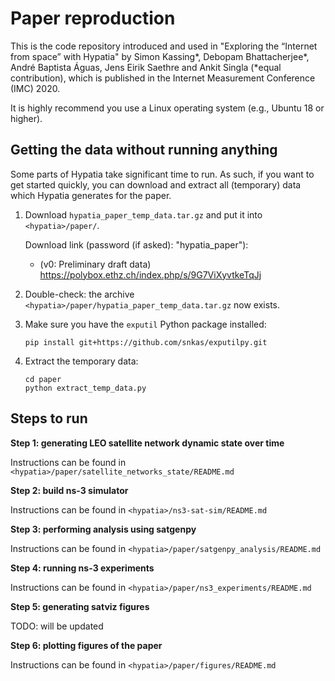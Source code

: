 # Paper reproduction

This is the code repository introduced and used in "Exploring the “Internet from space” with Hypatia" 
by Simon Kassing*, Debopam Bhattacherjee*, André Baptista Águas, Jens Eirik Saethre and Ankit Singla
(*equal contribution), which is published in the Internet Measurement Conference (IMC) 2020.

It is highly recommend you use a Linux operating system (e.g., Ubuntu 18 or higher).

## Getting the data without running anything

Some parts of Hypatia take significant time to run. As such, if you want to get started quickly,
you can download and extract all (temporary) data which Hypatia generates for the paper.

1. Download `hypatia_paper_temp_data.tar.gz` and put it into `<hypatia>/paper/`.

   Download link (password (if asked): "hypatia_paper"): 
   * (v0: Preliminary draft data) https://polybox.ethz.ch/index.php/s/9G7ViXyvtkeTqJj
   
2. Double-check: the archive `<hypatia>/paper/hypatia_paper_temp_data.tar.gz` now exists.

3. Make sure you have the `exputil` Python package installed:
   ```
   pip install git+https://github.com/snkas/exputilpy.git
   ```

4. Extract the temporary data:
   ```
   cd paper
   python extract_temp_data.py
   ```

## Steps to run

**Step 1: generating LEO satellite network dynamic state over time**

Instructions can be found in `<hypatia>/paper/satellite_networks_state/README.md`

**Step 2: build ns-3 simulator**

Instructions can be found in `<hypatia>/ns3-sat-sim/README.md`

**Step 3: performing analysis using satgenpy**

Instructions can be found in `<hypatia>/paper/satgenpy_analysis/README.md`

**Step 4: running ns-3 experiments**

Instructions can be found in `<hypatia>/paper/ns3_experiments/README.md`

**Step 5: generating satviz figures**

TODO: will be updated

**Step 6: plotting figures of the paper**

Instructions can be found in `<hypatia>/paper/figures/README.md`
